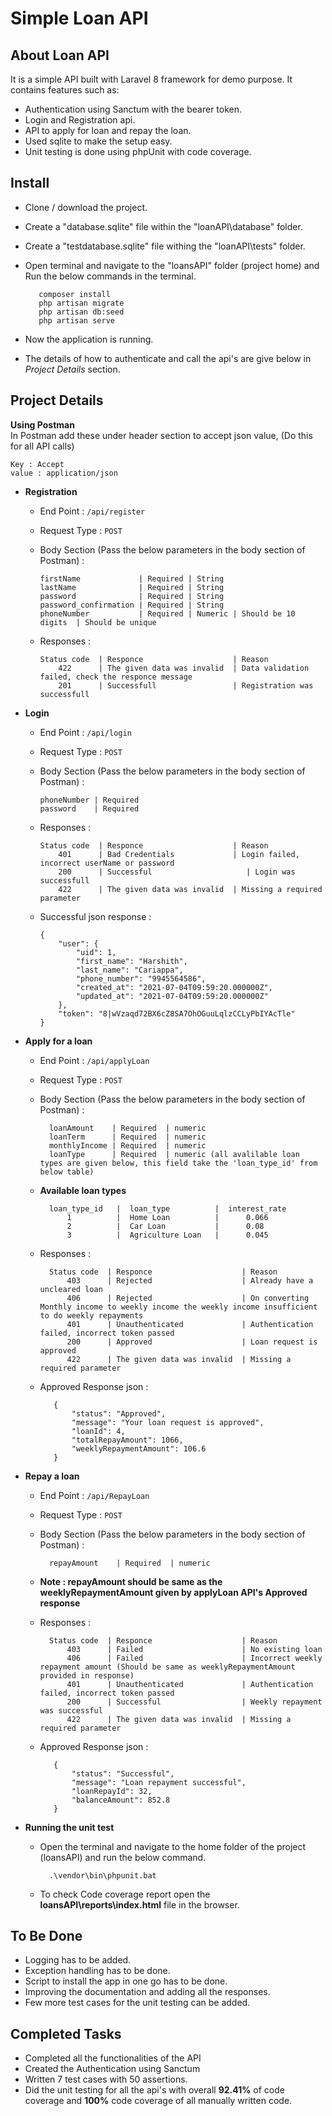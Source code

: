 <p align="center"><h1>Simple Loan API</h1></p>

## About Loan API

It is a simple API built with Laravel 8 framework for demo purpose. It contains features such as:

- Authentication using Sanctum with the bearer token.
- Login and Registration api.
- API to apply for loan and repay the loan. 
- Used sqlite to make the setup easy.
- Unit testing is done using phpUnit with code coverage.

## Install

   - Clone / download the project.
   - Create a "database.sqlite" file within the "loanAPI\database" folder. 
   - Create a "testdatabase.sqlite" file withing the "loanAPI\tests" folder.
   - Open terminal and navigate to the "loansAPI" folder (project home) and Run the below commands in the terminal.
        
            composer install
            php artisan migrate
            php artisan db:seed
            php artisan serve
   - Now the application is running.
   - The details of how to authenticate and call the api's are give below in *Project Details* section.

## Project Details 

**Using Postman**  
In Postman add these under header section to accept json value, (Do this for all API calls)

    Key : Accept
    value : application/json


- **Registration**
  - End Point : `/api/register`
  - Request Type : `POST`
  - Body Section (Pass the below parameters in the body section of Postman) : 
        
        firstName             | Required | String
        lastName              | Required | String
        password              | Required | String 
        password_confirmation | Required | String
        phoneNumber           | Required | Numeric | Should be 10 digits  | Should be unique
  
  - Responses : 
  
        Status code  | Responce                    | Reason
            422      | The given data was invalid  | Data validation failed, check the responce message 
            201      | Successfull                 | Registration was successfull

- **Login**
  - End Point : `/api/login`
  - Request Type : `POST`
  - Body Section (Pass the below parameters in the body section of Postman) :  
        
        phoneNumber | Required 
        password    | Required 
        
  - Responses : 
  
        Status code  | Responce                    | Reason
            401      | Bad Credentials             | Login failed, incorrect userName or password
            200      | Successful                     | Login was successfull
            422      | The given data was invalid  | Missing a required parameter
            
  - Successful json response : 
        
        {
            "user": {
                "uid": 1,
                "first_name": "Harshith",
                "last_name": "Cariappa",
                "phone_number": "9945564586",
                "created_at": "2021-07-04T09:59:20.000000Z",
                "updated_at": "2021-07-04T09:59:20.000000Z"
            },
            "token": "8|wVzaqd72BX6cZ8SA7OhOGuuLqlzCCLyPbIYAcTle"
        }
        
- **Apply for a loan**                   
    - End Point : `/api/applyLoan`
    - Request Type : `POST`
    - Body Section (Pass the below parameters in the body section of Postman) :  
        
            loanAmount    | Required  | numeric
            loanTerm      | Required  | numeric 
            monthlyIncome | Required  | numeric
            loanType      | Required  | numeric (all avalilable loan types are given below, this field take the 'loan_type_id' from below table)
        
    - **Available loan types** 
            
            loan_type_id   |  loan_type          |  interest_rate 
                1          |  Home Loan          |      0.066
                2          |  Car Loan           |      0.08
                3          |  Agriculture Loan   |      0.045

    - Responses : 
    
            Status code  | Responce                    | Reason
                403      | Rejected                    | Already have a uncleared loan
                406      | Rejected                    | On converting Monthly income to weekly income the weekly income insufficient to do weekly repayments
                401      | Unauthenticated             | Authentication failed, incorrect token passed
                200      | Approved                    | Loan request is approved
                422      | The given data was invalid  | Missing a required parameter
                
   - Approved Response json : 
            
            {
                "status": "Approved",
                "message": "Your loan request is approved",
                "loanId": 4,
                "totalRepayAmount": 1066,
                "weeklyRepaymentAmount": 106.6
            }

- **Repay a loan**                   
    - End Point : `/api/RepayLoan`
    - Request Type : `POST`
    - Body Section (Pass the below parameters in the body section of Postman) :  
        
            repayAmount    | Required  | numeric
   
   - **Note : repayAmount should be same as the weeklyRepaymentAmount given by applyLoan API's Approved response**

    - Responses : 
    
            Status code  | Responce                    | Reason
                403      | Failed                      | No existing loan
                406      | Failed                      | Incorrect weekly repayment amount (Should be same as weeklyRepaymentAmount provided in response)
                401      | Unauthenticated             | Authentication failed, incorrect token passed
                200      | Successful                  | Weekly repayment was successful
                422      | The given data was invalid  | Missing a required parameter
                
   - Approved Response json : 
            
            {
                "status": "Successful",
                "message": "Loan repayment successful",
                "loanRepayId": 32,
                "balanceAmount": 852.8
            }
            
- **Running the unit test**
    - Open the terminal and navigate to the home folder of the project (loansAPI) and run the below command.
    
            .\vendor\bin\phpunit.bat
            
    - To check Code coverage report open the **loansAPI\reports\index.html** file in the browser.
             

## To Be Done

- Logging has to be added.
- Exception handling has to be done.
- Script to install the app in one go has to be done.
- Improving the documentation and adding all the responses.
- Few more test cases for the unit testing can be added.


## Completed Tasks

- Completed all the functionalities of the API
- Created the Authentication using Sanctum
- Written 7 test cases with 50 assertions.
- Did the unit testing for all the api's with overall **92.41%** of code coverage and **100%** code coverage of all manually written code.
